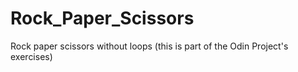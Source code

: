 # Rock_Paper_Scissors
Rock paper scissors without loops (this is part of the Odin Project's exercises)
